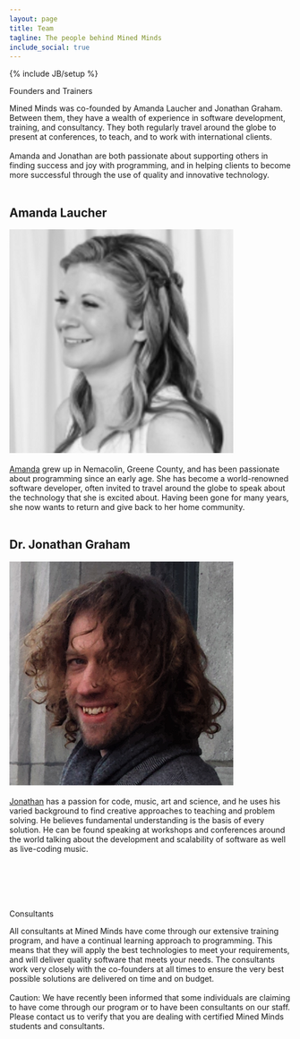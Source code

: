 ```yaml
---
layout: page
title: Team
tagline: The people behind Mined Minds
include_social: true
---
```

{% include JB/setup %}

<section id="research" class="centered">
  <p class="section-title"><span>Founders and Trainers</span></p>
  Mined Minds was co-founded by Amanda Laucher and Jonathan Graham. Between them, they have a wealth of experience in software development, training, and consultancy. They both regularly travel around the globe to present at conferences, to teach, and to work with international clients.
  <br><br>
  Amanda and Jonathan are both passionate about supporting others in finding success and joy with programming, and in helping clients to become more successful through the use of quality and innovative technology.
  <br><br>
  <div>
  <article class="research-item">
    <h2>Amanda Laucher</h2>
    <a href="https://twitter.com/pandamonial"><img src="/assets/images/Amanda.png" alt="Amanda" class="image"></a><br><br>
    <a href="https://twitter.com/pandamonial">Amanda</a> grew up in Nemacolin, Greene County, and has been passionate about programming since an early age. She has become a world-renowned software developer, often invited to travel around the globe to speak about the technology that she is excited about. Having been gone for many years, she now wants to return and give back to her home community.
    <br><br>
  </article>
  <article class="research-item">
    <h2>Dr. Jonathan Graham</h2>
    <a href="http://jonathangraham.github.io/"><img src="/assets/images/Jon.png" alt="Jonathan" class="image"></a><br><br>
    <a href="http://jonathangraham.github.io/">Jonathan</a> has a passion for code, music, art and science, and he uses his varied background to find creative approaches to teaching and problem solving. He believes fundamental understanding is the basis of every solution. He can be found speaking at workshops and conferences around the world talking about the development and scalability of software as well as live-coding music.
    <br><br>
  </article>
  </div>
  <br><br>
  <br><br>
  <p class="section-title"><span>Consultants</span></p>
  All consultants at Mined Minds have come through our extensive training program, and have a continual learning approach to programming. This means that they will apply the best technologies to meet your requirements, and will deliver quality software that meets your needs. The consultants work very closely with the co-founders at all times to ensure the very best possible solutions are delivered on time and on budget.
  <br>
  <br>
  Caution: We have recently been informed that some individuals are claiming to have come through our program or to have been consultants on our staff. Please contact us to verify that you are dealing with certified Mined Minds students and consultants.  
</section>
